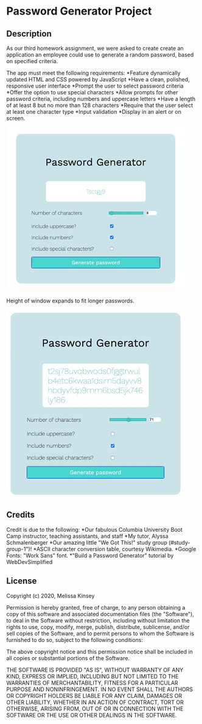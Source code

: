 # Password Generator Project

## Description

As our third homework assignment, we were asked to create create an application an employee could use to generate a random password, based on specified criteria. 

The app must meet the following requirements:
*Feature dynamically updated HTML and CSS powered by JavaScript
*Have a clean, polished, responsive user interface
*Prompt the user to select password criteria
*Offer the option to use special characters
*Allow prompts for other password criteria, including numbers and uppercase letters
*Have a length of at least 8 but no more than 128 characters
*Require that the user select at least one character type 
*Input validation
*Display in an alert or on screen.

![Password generator with short password](assets/password-generator.jpg)

Height of window expands to fit longer passwords.

![Password generator with longer password](assets/password-generator-with-longer-password.jpg)

## Credits

Credit is due to the following: 
*Our fabulous Columbia University Boot Camp instructor, teaching assistants, and staff
*My tutor, Alyssa Schmalenberger
*Our amazing little "We Got This!" study group (#study-group-1")!
*ASCII character conversion table, courtesy Wikimedia.
*Google Fonts: "Work Sans" font.
*"Build a Password Generator" tutorial by WebDevSimplified 

## License

Copyright (c) 2020, Melissa Kinsey

Permission is hereby granted, free of charge, to any person obtaining a copy
of this software and associated documentation files (the "Software"), to deal
in the Software without restriction, including without limitation the rights
to use, copy, modify, merge, publish, distribute, sublicense, and/or sell
copies of the Software, and to permit persons to whom the Software is
furnished to do so, subject to the following conditions:

The above copyright notice and this permission notice shall be included in all
copies or substantial portions of the Software.

THE SOFTWARE IS PROVIDED "AS IS", WITHOUT WARRANTY OF ANY KIND, EXPRESS OR
IMPLIED, INCLUDING BUT NOT LIMITED TO THE WARRANTIES OF MERCHANTABILITY,
FITNESS FOR A PARTICULAR PURPOSE AND NONINFRINGEMENT. IN NO EVENT SHALL THE
AUTHORS OR COPYRIGHT HOLDERS BE LIABLE FOR ANY CLAIM, DAMAGES OR OTHER
LIABILITY, WHETHER IN AN ACTION OF CONTRACT, TORT OR OTHERWISE, ARISING FROM,
OUT OF OR IN CONNECTION WITH THE SOFTWARE OR THE USE OR OTHER DEALINGS IN THE
SOFTWARE.
